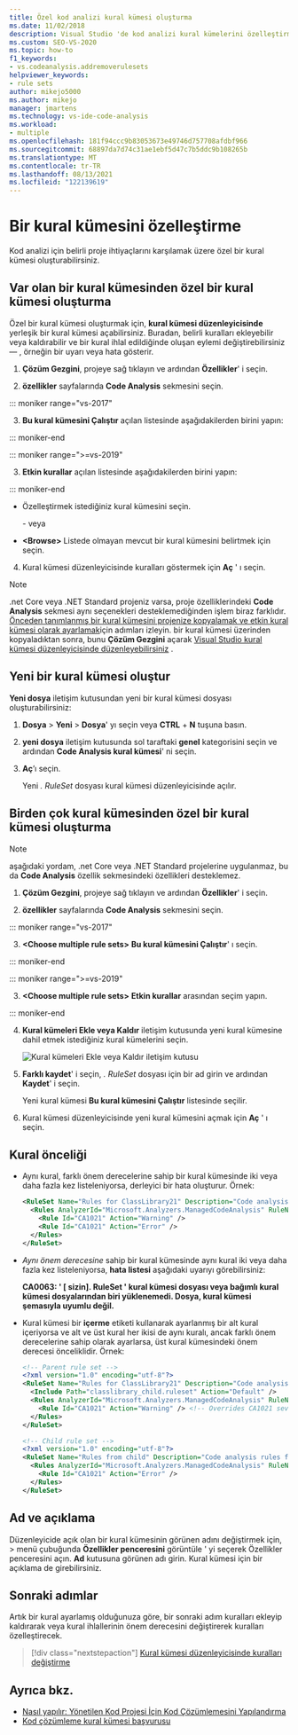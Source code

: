 ```yaml
---
title: Özel kod analizi kural kümesi oluşturma
ms.date: 11/02/2018
description: Visual Studio 'de kod analizi kural kümelerini özelleştirmeyi öğrenin. Bkz. sıfırdan veya mevcut kümelerden yeni kümeler oluşturma. Kural önceliğini anlayın.
ms.custom: SEO-VS-2020
ms.topic: how-to
f1_keywords:
- vs.codeanalysis.addremoverulesets
helpviewer_keywords:
- rule sets
author: mikejo5000
ms.author: mikejo
manager: jmartens
ms.technology: vs-ide-code-analysis
ms.workload:
- multiple
ms.openlocfilehash: 181f94ccc9b83053673e49746d757708afdbf966
ms.sourcegitcommit: 68897da7d74c31ae1ebf5d47c7b5ddc9b108265b
ms.translationtype: MT
ms.contentlocale: tr-TR
ms.lasthandoff: 08/13/2021
ms.locfileid: "122139619"
---
```

# <a name="customize-a-rule-set"></a>Bir kural kümesini özelleştirme

Kod analizi için belirli proje ihtiyaçlarını karşılamak üzere özel bir kural kümesi oluşturabilirsiniz.

## <a name="create-a-custom-rule-set-from-an-existing-rule-set"></a>Var olan bir kural kümesinden özel bir kural kümesi oluşturma

Özel bir kural kümesi oluşturmak için, **kural kümesi düzenleyicisinde** yerleşik bir kural kümesi açabilirsiniz. Buradan, belirli kuralları ekleyebilir veya kaldırabilir ve bir kural ihlal edildiğinde oluşan eylemi değiştirebilirsiniz &mdash; , örneğin bir uyarı veya hata gösterir.

1. **Çözüm Gezgini**, projeye sağ tıklayın ve ardından **Özellikler**' i seçin.

2. **özellikler** sayfalarında **Code Analysis** sekmesini seçin.

::: moniker range="vs-2017"

3. **Bu kural kümesini Çalıştır** açılan listesinde aşağıdakilerden birini yapın:

::: moniker-end

::: moniker range=">=vs-2019"

3. **Etkin kurallar** açılan listesinde aşağıdakilerden birini yapın:

::: moniker-end

   - Özelleştirmek istediğiniz kural kümesini seçin.

     \- veya

   - **\<Browse>** Listede olmayan mevcut bir kural kümesini belirtmek için seçin.

4. Kural kümesi düzenleyicisinde kuralları göstermek için **Aç** ' ı seçin.

> [!NOTE]
> .net Core veya .NET Standard projeniz varsa, proje özelliklerindeki **Code Analysis** sekmesi aynı seçenekleri desteklemediğinden işlem biraz farklıdır. [Önceden tanımlanmış bir kural kümesini projenize kopyalamak ve etkin kural kümesi olarak ayarlamak](/dotnet/fundamentals/code-analysis/code-quality-rule-options)için adımları izleyin. bir kural kümesi üzerinden kopyaladıktan sonra, bunu **Çözüm Gezgini** açarak [Visual Studio kural kümesi düzenleyicisinde düzenleyebilirsiniz](working-in-the-code-analysis-rule-set-editor.md) .

## <a name="create-a-new-rule-set"></a>Yeni bir kural kümesi oluştur

**Yeni dosya** iletişim kutusundan yeni bir kural kümesi dosyası oluşturabilirsiniz:

1. **Dosya**  >  **Yeni**  >  **Dosya**' yı seçin veya **CTRL** + **N** tuşuna basın.

2. **yeni dosya** iletişim kutusunda sol taraftaki **genel** kategorisini seçin ve ardından **Code Analysis kural kümesi**' ni seçin.

3. **Aç**’ı seçin.

   Yeni *. RuleSet* dosyası kural kümesi düzenleyicisinde açılır.

## <a name="create-a-custom-rule-set-from-multiple-rule-sets"></a>Birden çok kural kümesinden özel bir kural kümesi oluşturma

> [!NOTE]
> aşağıdaki yordam, .net Core veya .NET Standard projelerine uygulanmaz, bu da **Code Analysis** özellik sekmesindeki özellikleri desteklemez.

1. **Çözüm Gezgini**, projeye sağ tıklayın ve ardından **Özellikler**' i seçin.

2. **özellikler** sayfalarında **Code Analysis** sekmesini seçin.

::: moniker range="vs-2017"

3. **\<Choose multiple rule sets>** **Bu kural kümesini Çalıştır**' ı seçin.

::: moniker-end

::: moniker range=">=vs-2019"

3. **\<Choose multiple rule sets>** **Etkin kurallar** arasından seçim yapın.

::: moniker-end

4. **Kural kümeleri Ekle veya Kaldır** iletişim kutusunda yeni kural kümesine dahil etmek istediğiniz kural kümelerini seçin.

   ![Kural kümeleri Ekle veya Kaldır iletişim kutusu](media/add-remove-rule-sets.png)

5. **Farklı kaydet**' i seçin, *. RuleSet* dosyası için bir ad girin ve ardından **Kaydet**' i seçin.

   Yeni kural kümesi **Bu kural kümesini Çalıştır** listesinde seçilir.

6. Kural kümesi düzenleyicisinde yeni kural kümesini açmak için **Aç** ' ı seçin.

## <a name="rule-precedence"></a>Kural önceliği

- Aynı kural, farklı önem derecelerine sahip bir kural kümesinde iki veya daha fazla kez listeleniyorsa, derleyici bir hata oluşturur. Örnek:

   ```xml
   <RuleSet Name="Rules for ClassLibrary21" Description="Code analysis rules for ClassLibrary21.csproj." ToolsVersion="15.0">
     <Rules AnalyzerId="Microsoft.Analyzers.ManagedCodeAnalysis" RuleNamespace="Microsoft.Rules.Managed">
       <Rule Id="CA1021" Action="Warning" />
       <Rule Id="CA1021" Action="Error" />
     </Rules>
   </RuleSet>
   ```

- *Aynı önem derecesine* sahip bir kural kümesinde aynı kural iki veya daha fazla kez listeleniyorsa, **hata listesi** aşağıdaki uyarıyı görebilirsiniz:

   **CA0063: ' \[ sizin]. RuleSet ' kural kümesi dosyası veya bağımlı kural kümesi dosyalarından biri yüklenemedi. Dosya, kural kümesi şemasıyla uyumlu değil.**

- Kural kümesi bir **içerme** etiketi kullanarak ayarlanmış bir alt kural içeriyorsa ve alt ve üst kural her ikisi de aynı kuralı, ancak farklı önem derecelerine sahip olarak ayarlarsa, üst kural kümesindeki önem derecesi önceliklidir. Örnek:

   ```xml
   <!-- Parent rule set -->
   <?xml version="1.0" encoding="utf-8"?>
   <RuleSet Name="Rules for ClassLibrary21" Description="Code analysis rules for ClassLibrary21.csproj." ToolsVersion="15.0">
     <Include Path="classlibrary_child.ruleset" Action="Default" />
     <Rules AnalyzerId="Microsoft.Analyzers.ManagedCodeAnalysis" RuleNamespace="Microsoft.Rules.Managed">
       <Rule Id="CA1021" Action="Warning" /> <!-- Overrides CA1021 severity from child rule set -->
     </Rules>
   </RuleSet>

   <!-- Child rule set -->
   <?xml version="1.0" encoding="utf-8"?>
   <RuleSet Name="Rules from child" Description="Code analysis rules from child." ToolsVersion="15.0">
     <Rules AnalyzerId="Microsoft.Analyzers.ManagedCodeAnalysis" RuleNamespace="Microsoft.Rules.Managed">
       <Rule Id="CA1021" Action="Error" />
     </Rules>
   </RuleSet>
   ```

## <a name="name-and-description"></a>Ad ve açıklama

Düzenleyicide açık olan bir kural kümesinin görünen adını değiştirmek için,    >  menü çubuğunda **Özellikler penceresini** görüntüle ' yi seçerek Özellikler penceresini açın. **Ad** kutusuna görünen adı girin. Kural kümesi için bir açıklama de girebilirsiniz.

## <a name="next-steps"></a>Sonraki adımlar

Artık bir kural ayarlamış olduğunuza göre, bir sonraki adım kuralları ekleyip kaldırarak veya kural ihlallerinin önem derecesini değiştirerek kuralları özelleştirecek.

> [!div class="nextstepaction"]
> [Kural kümesi düzenleyicisinde kuralları değiştirme](../code-quality/working-in-the-code-analysis-rule-set-editor.md)

## <a name="see-also"></a>Ayrıca bkz.

- [Nasıl yapılır: Yönetilen Kod Projesi İçin Kod Çözümlemesini Yapılandırma](../code-quality/how-to-configure-code-analysis-for-a-managed-code-project.md)
- [Kod çözümleme kural kümesi başvurusu](../code-quality/rule-set-reference.md)